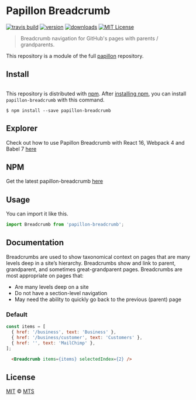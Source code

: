 # Papillon Breadcrumb

[![travis build](https://img.shields.io/travis/mts/papillon.svg?style=flat-square)](https://travis-ci.org/mts/papillon)
[![version](https://img.shields.io/npm/v/papillon-breadcrumb.svg?style=flat-square)](http://npm.im/papillon-breadcrumb)
[![downloads](https://img.shields.io/npm/dm/papillon-breadcrumb.svg?style=flat-square)](http://npm-stat.com/charts.html?package=papillon-breadcrumb&from=2018-10-13)
[![MIT License](https://img.shields.io/npm/l/papillon-breadcrumb.svg?style=flat-square)](http://opensource.org/licenses/MIT)

> Breadcrumb navigation for GitHub's pages with parents / grandparents.

This repository is a module of the full [papillon][papillon] repository.

## Install

<p align="left">
  <a aria-label="npm install" href="https://www.npmjs.com/package/papillon-breadcrumb">
    <img alt="" src="https://nodei.co/npm/papillon-breadcrumb.png">
  </a>
</p>

This repository is distributed with [npm][npm]. After [installing npm][install-npm], you can install `papillon-breadcrumb` with this command.

```
$ npm install --save papillon-breadcrumb
```

## Explorer
Check out how to use Papillon Breadcrumb with React 16, Webpack 4 and Babel 7 [here](https://github.com/mts/papillon/tree/master/packages/papillon-breadcrumb/explorer)

## NPM
Get the latest papillon-breadcrumb [here](https://www.npmjs.com/package/papillon-breadcrumb)

## Usage

You can import it like this.

```javascript
import Breadcrumb from 'papillon-breadcrumb';
```

## Documentation

Breadcrumbs are used to show taxonomical context on pages that are many levels deep in a site’s hierarchy. Breadcrumbs show and link to parent, grandparent, and sometimes great-grandparent pages. Breadcrumbs are most appropriate on pages that:

- Are many levels deep on a site
- Do not have a section-level navigation
- May need the ability to quickly go back to the previous (parent) page

### Default

```javascript
const items = [
  { href: '/business', text: 'Business' },
  { href: '/business/customer', text: 'Customers' },
  { href: '', text: 'MailChimp' },
];
```

```html
  <Breadcrumb items={items} selectedIndex={2} />
```

## License

[MIT](./LICENSE) &copy; [MTS](https://github.com/mts)

[papillon]: https://github.com/mts/papillon
[docs]: https://github.com/mts/papillon/tree/master/packages/papillon-breadcrumb
[npm]: https://www.npmjs.com/package/papillon-breadcrumb
[install-npm]: https://docs.npmjs.com/getting-started/installing-node
[react]: https://github.com/facebook/react

